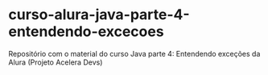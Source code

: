 # curso-alura-java-parte-4-entendendo-excecoes
Repositório com o material do curso Java parte 4: Entendendo exceções da Alura (Projeto Acelera Devs)
